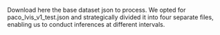 Download here the base dataset json to process. We opted for paco_lvis_v1_test.json and strategically divided it into four separate files, enabling us to conduct inferences at different intervals. 